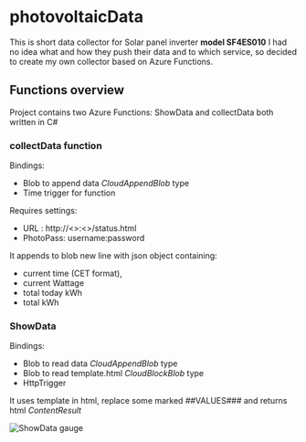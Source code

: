 # **photovoltaicData**

This is short data collector for Solar panel inverter **model SF4ES010**
I had no idea what and how they push their data and to which service, so decided to create my own collector based on Azure Functions.

## **Functions overview**

Project contains two Azure Functions: ShowData and collectData both written in C#

### **collectData** function

Bindings:
* Blob to append data *CloudAppendBlob* type
* Time trigger for function 

Requires settings:
* URL : http://<<INVENTERSERVICE>>:<<PORT>>/status.html
* PhotoPass: username:password

It appends to blob new line with json object containing:
* current time (CET format),
* current Wattage
* total today kWh
* total kWh

### **ShowData**
Bindings:
* Blob to read data *CloudAppendBlob* type
* Blob to read template.html *CloudBlockBlob* type
* HttpTrigger

It uses template in html, replace some marked ##VALUES### and returns html *ContentResult*

![ShowData gauge](/images/screen.png)







